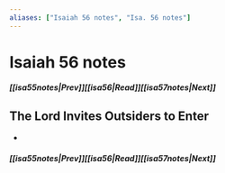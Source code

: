 ```yaml
---
aliases: ["Isaiah 56 notes", "Isa. 56 notes"]
---
```

# Isaiah 56 notes
##### <span class=arrow-left></span>[[isa55notes|Prev]]<span class=navigation-separator></span>[[isa56|Read]]<span class=navigation-separator></span>[[isa57notes|Next]]<span class=arrow-right></span>
## The Lord Invites Outsiders to Enter
- 
##### <span class=arrow-left></span>[[isa55notes|Prev]]<span class=navigation-separator></span>[[isa56|Read]]<span class=navigation-separator></span>[[isa57notes|Next]]<span class=arrow-right></span>